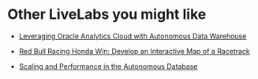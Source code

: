 # Other LiveLabs you might like


- [Leveraging Oracle Analytics Cloud with Autonomous Data Warehouse](https://livelabs.oracle.com/pls/apex/f?p=133:180:9186177853010::::wid:812)

- [Red Bull Racing Honda Win: Develop an Interactive Map of a Racetrack](https://livelabs.oracle.com/pls/apex/r/dbpm/livelabs/view-workshop?wid=896&clear=RR,180&session=9186177853010)

- [Scaling and Performance in the Autonomous Database](https://livelabs.oracle.com/pls/apex/dbpm/r/livelabs/view-workshop?wid=608)
